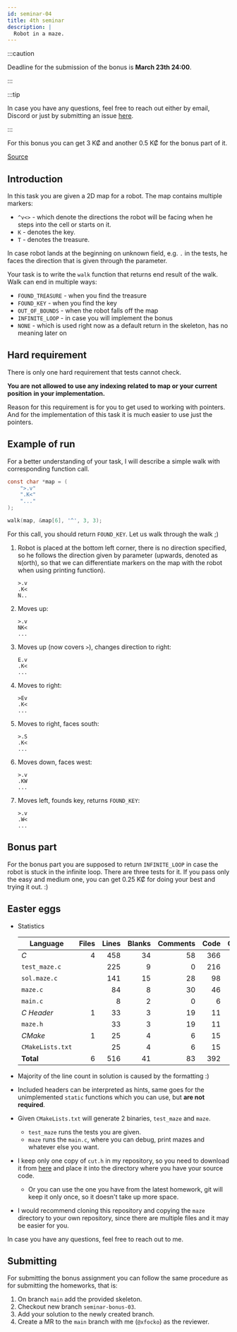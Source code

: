 ```yaml
---
id: seminar-04
title: 4th seminar
description: |
  Robot in a maze.
---
```


:::caution

Deadline for the submission of the bonus is **March 23th 24:00**.

:::

:::tip

In case you have any questions, feel free to reach out either by email, Discord
or just by submitting an issue [here](https://gitlab.fi.muni.cz/xfocko/kb/-/issues/new).

:::

For this bonus you can get 3 K₡ and another 0.5 K₡ for the bonus part of it.

[Source](pathname:///files/pb071/bonuses/04/)

## Introduction

In this task you are given a 2D map for a robot. The map contains multiple markers:

- `^v<>` - which denote the directions the robot will be facing when he steps into
  the cell or starts on it.
- `K` - denotes the key.
- `T` - denotes the treasure.

In case robot lands at the beginning on unknown field, e.g. `.` in the tests, he
faces the direction that is given through the parameter.

Your task is to write the `walk` function that returns end result of the walk.
Walk can end in multiple ways:

- `FOUND_TREASURE` - when you find the treasure
- `FOUND_KEY` - when you find the key
- `OUT_OF_BOUNDS` - when the robot falls off the map
- `INFINITE_LOOP` - in case you will implement the bonus
- `NONE` - which is used right now as a default return in the skeleton, has no meaning
  later on

## Hard requirement

There is only one hard requirement that tests cannot check.

**You are not allowed to use any indexing related to map or your current position**
**in your implementation.**

Reason for this requirement is for you to get used to working with pointers. And
for the implementation of this task it is much easier to use just the pointers.

## Example of run

For a better understanding of your task, I will describe a simple walk with corresponding
function call.

```c
const char *map = (
    ">.v"
    ".K<"
    "..."
);

walk(map, &map[6], '^', 3, 3);
```

For this call, you should return `FOUND_KEY`. Let us walk through the walk ;)

1. Robot is placed at the bottom left corner, there is no direction specified, so
   he follows the direction given by parameter (upwards, denoted as `N`(orth),
   so that we can differentiate markers on the map with the robot when using printing
   function).

   ```
   >.v
   .K<
   N..
   ```

2. Moves up:

   ```
   >.v
   NK<
   ...
   ```

3. Moves up (now covers `>`), changes direction to right:

   ```
   E.v
   .K<
   ...
   ```

4. Moves to right:

   ```
   >Ev
   .K<
   ...
   ```

5. Moves to right, faces south:

   ```
   >.S
   .K<
   ...
   ```

6. Moves down, faces west:

   ```
   >.v
   .KW
   ...
   ```

7. Moves left, founds key, returns `FOUND_KEY`:

   ```
   >.v
   .W<
   ...
   ```

## Bonus part

For the bonus part you are supposed to return `INFINITE_LOOP` in case the robot
is stuck in the infinite loop. There are three tests for it. If you pass only the
easy and medium one, you can get 0.25 K₡ for doing your best and trying it out. :)

## Easter eggs

- Statistics

  | Language         | Files | Lines | Blanks | Comments | Code | Complexity |
  | ---------------- | ----: | ----: | -----: | -------: | ---: | ---------: |
  | _C_              |     4 |   458 |     34 |       58 |  366 |         33 |
  | `test_maze.c`    |       |   225 |      9 |        0 |  216 |          4 |
  | `sol.maze.c`     |       |   141 |     15 |       28 |   98 |         24 |
  | `maze.c`         |       |    84 |      8 |       30 |   46 |          5 |
  | `main.c`         |       |     8 |      2 |        0 |    6 |          0 |
  | _C Header_       |     1 |    33 |      3 |       19 |   11 |          0 |
  | `maze.h`         |       |    33 |      3 |       19 |   11 |          0 |
  | _CMake_          |     1 |    25 |      4 |        6 |   15 |          2 |
  | `CMakeLists.txt` |       |    25 |      4 |        6 |   15 |          2 |
  | **Total**        |     6 |   516 |     41 |       83 |  392 |         35 |

- Majority of the line count in solution is caused by the formatting :)
- Included headers can be interpreted as hints, same goes for the unimplemented
  `static` functions which you can use, but **are not required**.
- Given `CMakeLists.txt` will generate 2 binaries, `test_maze` and `maze`.
  - `test_maze` runs the tests you are given.
  - `maze` runs the `main.c`, where you can debug, print mazes and whatever else
    you want.
- I keep only one copy of `cut.h` in my repository, so you need to download it from
  [here](https://gitlab.fi.muni.cz/pb071/cut/-/jobs/159010/artifacts/file/1header/cut.h) and place it into the directory where you have your source code.
  - Or you can use the one you have from the latest homework, git will keep it
    only once, so it doesn't take up more space.
- I would recommend cloning this repository and copying the `maze` directory to
  your own repository, since there are multiple files and it may be easier for you.

In case you have any questions, feel free to reach out to me.

## Submitting

For submitting the bonus assignment you can follow the same procedure as for
submitting the homeworks, that is:

1. On branch `main` add the provided skeleton.
2. Checkout new branch `seminar-bonus-03`.
3. Add your solution to the newly created branch.
4. Create a MR to the `main` branch with me (`@xfocko`) as the reviewer.
